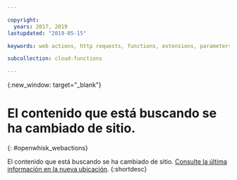 ```yaml
---

copyright:
  years: 2017, 2019
lastupdated: "2019-05-15"

keywords: web actions, http requests, functions, extensions, parameters

subcollection: cloud-functions

---
```


{:new_window: target="_blank"}
# El contenido que está buscando se ha cambiado de sitio.
{: #openwhisk_webactions}

El contenido que está buscando se ha cambiado de sitio. [Consulte la última información en la nueva ubicación](/docs/openwhisk?topic=cloud-functions-actions_web).
{:shortdesc}
